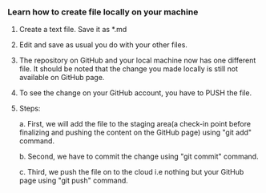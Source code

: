 ### Learn how to create file locally on your machine

1. Create a text file. Save it as *.md
2. Edit and save as usual you do with your other files.
3. The repository on GitHub and your local machine now has one different file. It should be noted
   that the change you made locally is still not available on GitHub page.
4. To see the change on your GitHub account, you have to PUSH the file.
5. Steps:

    a. First, we will add the file to the staging area(a check-in point before finalizing and 
   pushing the content on the GitHub page) using "git add" command. 
   
    b. Second, we have to commit the change using "git commit" command.
    
    c. Third, we push the file on to the cloud i.e nothing but your GitHub page using "git push" command. 
